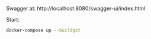 Swagger at: http://localhost:8080/swagger-ui/index.html

Start: 
```bash
docker-compose up --buildgit 
```